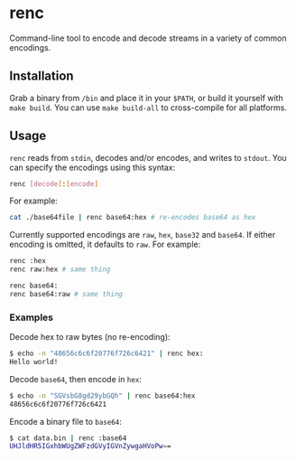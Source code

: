 # renc

Command-line tool to encode and decode streams in a variety of common encodings.

## Installation

Grab a binary from `/bin` and place it in your `$PATH`, or build it yourself with `make build`. You
can use `make build-all` to cross-compile for all platforms.

## Usage

`renc` reads from `stdin`, decodes and/or encodes, and writes to `stdout`. You can specify the encodings
using this syntax:

```bash
renc [decode]:[encode]
```

For example:

```bash
cat ./base64file | renc base64:hex # re-encodes base64 as hex
```

Currently supported encodings are `raw`, `hex`, `base32` and `base64`. If either encoding is
omitted, it defaults to `raw`. For example:

```bash
renc :hex
renc raw:hex # same thing
```
```bash
renc base64:
renc base64:raw # same thing
```

### Examples

Decode hex to raw bytes (no re-encoding):
```bash
$ echo -n "48656c6c6f20776f726c6421" | renc hex:
Hello world!
```

Decode `base64`, then encode in `hex`:

```bash
$ echo -n "SGVsbG8gd29ybGQh" | renc base64:hex
48656c6c6f20776f726c6421
```

Encode a binary file to `base64`:

```bash
$ cat data.bin | renc :base64
UHJldHR5IGxhbWUgZWFzdGVyIGVnZywgaHVoPw==
```

